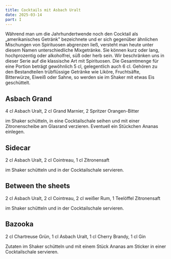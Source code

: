 ```yaml
---
title: Cocktails mit Asbach Uralt
date: 2025-03-14
part: I
---
```


Während man um die Jahrhundertwende noch den Cocktail als „amerikanisches Getränk" bezeichnete und er sich gegenüber ähnlichen Mischungen von Spirituosen abgrenzen ließ, versteht man heute unter diesem Namen unterschiedliche Mixgetränke. Sie können kurz oder lang, hochprozentig oder alkoholfrei, süß oder herb sein. Wir beschränken uns in dieser Serie auf die klassische Art mit Spirituosen. Die Gesamtmenge für eine Portion beträgt gewöhnlich 5 cl, gelegentlich auch 6 cl. Gehören zu den Bestandteilen trübflüssige Getränke wie Liköre, Fruchtsäfte, Bitterwürze, Eiweiß oder Sahne, so werden sie im Shaker mit etwas Eis geschüttelt.

## Asbach Grand

4 cl Asbach Uralt, 2 cl Grand Marnier, 2 Spritzer Orangen-Bitter

im Shaker schütteln, in eine Cocktailschale seihen und mit einer Zitronenscheibe am Glasrand verzieren. Eventuell ein Stückchen Ananas einlegen.

## Sidecar

2 cl Asbach Uralt, 2 cl Cointreau, 1 cl Zitronensaft

im Shaker schütteln und in der Cocktailschale servieren.

## Between the sheets

2 cl Asbach Uralt, 2 cl Cointreau, 2 cl weißer Rum, 1 Teelöffel Zitronensaft

im Shaker schütteln und in der Cocktailschale servieren.

## Bazooka

2 cl Chartreuse Grün, 1 cl Asbach Uralt, 1 cl Cherry Brandy, 1 cl Gin

Zutaten im Shaker schütteln und mit einem Stück Ananas am Sticker in einer Cocktailschale servieren.
